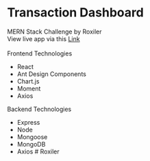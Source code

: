 # Transaction Dashboard
MERN Stack Challenge by Roxiler
<br/>
View live app via this [Link](https://roxiler-transactions-dashboard.onrender.com/)
<br/>
<br/>
Frontend Technologies
- React
- Ant Design Components
- Chart.js
- Moment
- Axios

Backend Technologies
- Express
- Node
- Mongoose
- MongoDB
- Axios
#   R o x i l e r  
 